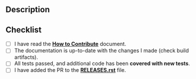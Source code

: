 ## Description

<!--- What types of changes does your code introduce? -->

<!--- Please link to an existing issue here if one exists. -->


## Checklist

<!-- - Go over all the following points, and put an `x` in all the boxes that apply. -->

- [ ] I have read the [**How to Contribute**](https://torchdr.github.io/torchdr.contributing.html) document.
- [ ] The documentation is up-to-date with the changes I made (check build artifacts).
- [ ] All tests passed, and additional code has been **covered with new tests**.
- [ ] I have added the PR to the [**RELEASES.rst**](RELEASES.rst) file.
